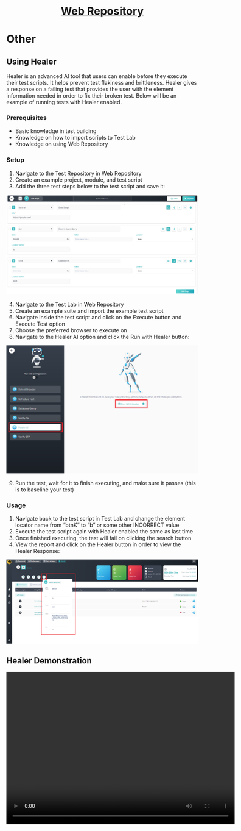 <h1 style="text-align: center; text-decoration:underline; font-weight: bold;">Web Repository</h1>

# Other
## Using Healer <!-- {docsify-ignore} --> 
Healer is an advanced AI tool that users can enable before they execute their test scripts. It helps prevent test flakiness and brittleness. Healer gives a response on a failing test that provides the user with the element information needed in order to fix their broken test. Below will be an example of running tests with Healer enabled.
### Prerequisites
- Basic knowledge in test building
- Knowledge on how to import scripts to Test Lab
- Knowledge on using Web Repository
### Setup
1. Navigate to the Test Repository in Web Repository
2. Create an example project, module, and test script
3. Add the three test steps below to the test script and save it:

![Healer 1](../../_media/_webimages/Aspose.Words.404e87e9-6ed7-4fc7-ac81-b7d471d1c9f8.109.png)

4. Navigate to the Test Lab in Web Repository
5. Create an example suite and import the example test script
6. Navigate inside the test script and click on the Execute button and Execute Test option
7. Choose the preferred browser to execute on
8. Navigate to the Healer AI option and click the Run with Healer button:

![Healer 2](../../_media/_webimages/Aspose.Words.404e87e9-6ed7-4fc7-ac81-b7d471d1c9f8.110.png)

9. Run the test, wait for it to finish executing, and make sure it passes (this is to baseline your test)

### Usage
1. Navigate back to the test script in Test Lab and change the element locator name from “btnK” to “b” or some other INCORRECT value
1. Execute the test script again with Healer enabled the same as last time
1. Once finished executing, the test will fail on clicking the search button
1. View the report and click on the Healer button in order to view the Healer Response:

![Healer 3](../../_media/_webimages/Aspose.Words.404e87e9-6ed7-4fc7-ac81-b7d471d1c9f8.111.png)

## Healer Demonstration

<video width="600px" height="400px" controls>
  <source src="/_webrepo/_projectcreation/../../_media/_videos/_webVideos/Clip20-Healer.mp4" type="video/mp4">
</video>

